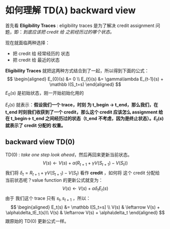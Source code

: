 # 如何理解 TD($\lambda$) backward view

首先看 **Eligibility Traces** :  eligibility traces 是为了解决 credit assignment 问题，即：*到底应该把 credit 给 之前经历过的哪个状态。*

现在就面临两种选择：

* 把 credit 给 经常经历的 状态
* 把 credit 给 最近的状态

**Eligibility Traces** 就把这两种方式结合到了一起，所以得到下面的公式：
$$
\begin{aligned}
E_{0}(s) &= 0 \\
E_{t}(s) &= \gamma\lambda E_{t-1}(s) + \mathbb I(S_t=s)
\end{aligned}
$$
$E_0(s)$ 是初始状态，刚一开始初始化用的 

$E_t(s)$ 就表示：**假设我们一个 trace，时刻 为 t\_begin -> t\_end，那么我们，在 t\_end 时刻我们收获到了一个 credit，那么这个 credit 应该怎么 assignment 给在 t\_begin-> t\_end 之间经历过的状态（t\_end 不考虑，因为是终止状态）。$E_t(s)$ 就表示了 credit 分配的 权重。**



## backward view TD(0)

TD(0) : *take one step look ahead*，然后再回来更新当前状态。
$$
V(s) \leftarrow V(s) + \alpha\Bigr(R_{t+1}+\gamma V(S_{t+1})-V(S_t)\Bigr)
$$
我们将 $\delta_t=R_{t+1}+\gamma V(S_{t+1})-V(S_t)$ 看作 **credit** ，如何将 这个 credit 分配给 当前状态呢？value function 的更新公式就变为：
$$
V(s) \leftarrow V(s) + \alpha\delta_tE_t(s)
$$
由于 我们这个 trace 只有 $s_t, s_{t+1}$ ，所以：
$$
\begin{aligned}
E_t(s) &= \mathbb I[S_t=s] \\
V(s) & \leftarrow V(s) + \alpha\delta_tE_t(s)\\
V(s) & \leftarrow V(s) + \alpha\delta_t
\end{aligned}
$$
跟原始的 TD(0) 更新公式一样。

